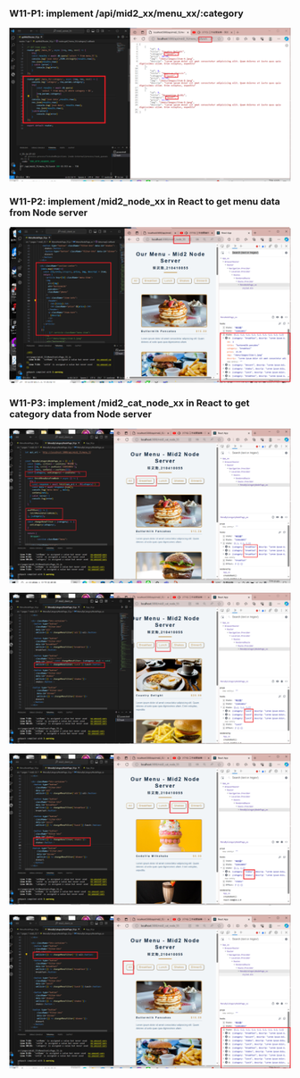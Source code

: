 ### W11-P1: implement /api/mid2_xx/menu_xx/:category
 
![](w11-p1.png)
 
### W11-P2: implement /mid2_node_xx in React to get menu data from Node server 

![](w11-p2.png)

### W11-P3: implement /mid2_cat_node_xx in React to get category data from Node server
 
![](w11-p3-1.png)
 
![](w11-p3-2.png)
 
![](w11-p3-3.png)
 
![](w11-p3-4.png)

<!-- ### W11-P4: Create two menu data with category 'dinner', and get these two data from React 'Dinner' button
 
#### => in pgAdmin, show two newly added data
![](w11-p4-1.png)
 
#### => in React, show two newly added data by pressing Dinner button
 
![](w11-p4-2.png) -->